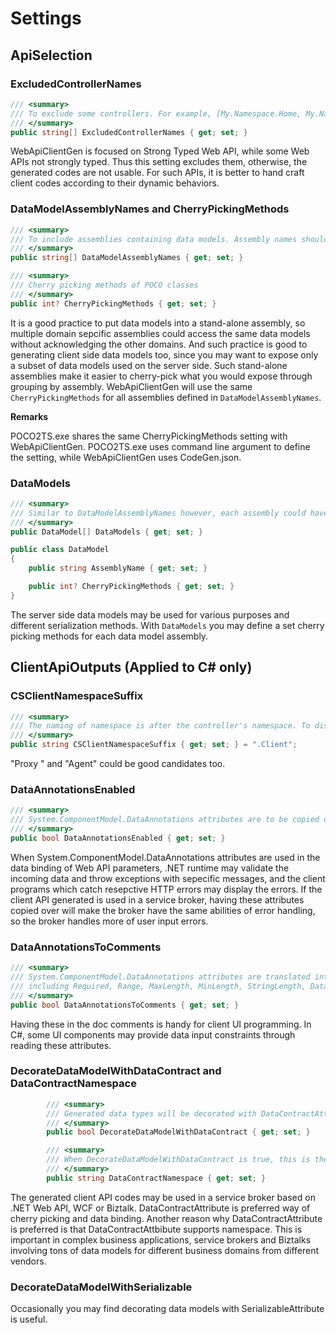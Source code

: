 # Settings

## ApiSelection

### ExcludedControllerNames
```c#
/// <summary>
/// To exclude some controllers. For example, [My.Namespace.Home, My.Namespace.FileUpload] for My.Namespace.HomeController and My.Namespace.FileUploadController.
/// </summary>
public string[] ExcludedControllerNames { get; set; }
```

WebApiClientGen is focused on Strong Typed Web API, while some Web APIs not strongly typed. Thus this setting excludes them, otherwise, the generated codes are not usable. For such APIs, it is better to hand craft client codes according to their dynamic behaviors.

### DataModelAssemblyNames and CherryPickingMethods
```c#
/// <summary>
/// To include assemblies containing data models. Assembly names should be without file extension.
/// </summary>
public string[] DataModelAssemblyNames { get; set; }

/// <summary>
/// Cherry picking methods of POCO classes
/// </summary>
public int? CherryPickingMethods { get; set; }
```

It is a good practice to put data models into a stand-alone assembly, so multiple domain sepcific assemblies could access the same data models without acknowledging the other domains. And such practice is good to generating client side data models too, since you may want to expose only a subset of data models used on the server side. Such stand-alone assemblies make it easier to cherry-pick what you would expose through grouping by assembly.
WebApiClientGen will use the same `CherryPickingMethods` for all assemblies defined in `DataModelAssemblyNames`.

**Remarks**

POCO2TS.exe shares the same CherryPickingMethods setting with WebApiClientGen. POCO2TS.exe uses command line argument to define the setting, while WebApiClientGen uses CodeGen.json.


### DataModels
```c#
/// <summary>
/// Similar to DataModelAssemblyNames however, each assembly could have a CherryPickingMethods. An assembly should appear in either DataModelAssemblyNames or DataModels, not both.
/// </summary>
public DataModel[] DataModels { get; set; }

public class DataModel
{
	public string AssemblyName { get; set; }

	public int? CherryPickingMethods { get; set; }
}

```

The server side data models may be used for various purposes and different serialization methods. With `DataModels` you may define a set cherry picking methods for each data model assembly.

## ClientApiOutputs (Applied to C# only)

### CSClientNamespaceSuffix
```c#
/// <summary>
/// The naming of namespace is after the controller's namespace. To distinguish from the server side namespace, it is better to add a suffix like ".Client". The default is ".Client".
/// </summary>
public string CSClientNamespaceSuffix { get; set; } = ".Client";

```

"Proxy " and "Agent" could be good candidates too.

### DataAnnotationsEnabled
```c#
/// <summary>
/// System.ComponentModel.DataAnnotations attributes are to be copied over, including Required, Range, MaxLength, MinLength and StringLength.
/// </summary>
public bool DataAnnotationsEnabled { get; set; }

```

When System.ComponentModel.DataAnnotations attributes are used in the data binding of Web API parameters, .NET runtime may validate the incoming data and throw exceptions with sepecific messages, and the client programs which catch resepctive HTTP errors may display the errors.
If the client API generated is used in a service broker, having these attributes copied over will make the broker have the same abilities of error handling, so the broker handles more of user input errors.

### DataAnnotationsToComments
```c#
/// <summary>
/// System.ComponentModel.DataAnnotations attributes are translated into Doc Comments, 
/// including Required, Range, MaxLength, MinLength, StringLength, DataType and RegularExpression..
/// </summary>
public bool DataAnnotationsToComments { get; set; }

```

Having these in the doc comments is handy for client UI programming. In C#, some UI components may provide data input constraints through reading these attributes.

### DecorateDataModelWithDataContract and DataContractNamespace
```c#
		/// <summary>
		/// Generated data types will be decorated with DataContractAttribute and DataMemberAttribute.
		/// </summary>
		public bool DecorateDataModelWithDataContract { get; set; }

		/// <summary>
		/// When DecorateDataModelWithDataContract is true, this is the namespace of DataContractAttribute. For example, "http://mybusiness.com/09/2019
		/// </summary>
		public string DataContractNamespace { get; set; }
```

The generated client API codes may be used in a service broker based on .NET Web API, WCF or Biztalk. DataContractAttribute is preferred way of cherry picking and data binding.
Another reason why DataContractAttribute is preferred is that DataContractAttbibute supports namespace. This is important in complex business applications, service brokers and Biztalks involving tons of data models for different business domains from different vendors.

### DecorateDataModelWithSerializable
Occasionally you may find decorating data models with SerializableAttribute is useful.

